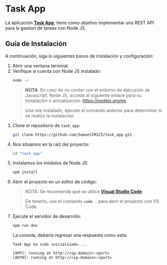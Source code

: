 # **Task App**

La aplicación **[Task App](https://github.com/SamuelCM123/task_app.git)**, tiene como objetivo implementar una  REST API para la gestion de tareas con Node JS.

## **Guía de Instalación**
A continuación, siga lo siguientes pasos de instalación y configuración:
1. Abrir una ventana terminal.
2. Verifique si cuenta con Node JS instalado:
    ```sh
    node -v
    ```
    > **NOTA**: En caso de no contar con el entorno de ejecución de Javascript, Node JS, acceda al siguiente enlace para su instalación o actualización:
    > https://nodejs.org/es
    >
    > Una vez instalado, ejecute el comando anterior para determinar si se realizo la instalación.
3. Clone el repositorio de `task_app`:
    ```sh
    git clone https://github.com/SamuelCM123/task_app.git
    ```
4. Nos situamos en la raíz del proyecto:
    ```sh
    cd "task_app"
    ```
5. Instalamos los módulos de Node JS:
    ```sh
    npm install
    ```
6. Abrir el proyecto en un editor de código:
    > NOTA: Se recomienda que se utilice **[Visual Studio Code](https://code.visualstudio.com/download)**.
    >
    > De tenerlo, use el comando **`code .`** para abrir el proyecto con VS Code.
7. Ejecute el servidor de desarrollo:
    ```sh
    npm run dev
    ```
    La consola, debería regresar una respuesta como esta:
    ```
    Task App ha sido inicializado....

    [APP]: running at http://<ip-domain>:<port>
    [AUTH]: running at http://<ip-domain>:<port>
    ```
